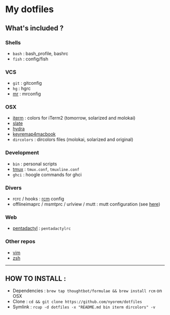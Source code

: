 # My dotfiles

## What's included ?

### Shells
- `bash` : bash_profile, bashrc
- `fish` : config/fish


### VCS
- `git` : gitconfig
- `hg` : hgrc
- [mr](https://joeyh.name/code/mr/) : mrconfig


### OSX
- [iterm](http://www.iterm2.com) : colors for iTerm2 (tomorrow, solarized and molokai)
- [slate](https://github.com/jigish/slate)
- [hydra](https://github.com/sdegutis/hydra)
- [keyremap4macbook](https://pqrs.org/macosx/keyremap4macbook/)
- `dircolors` : dircolors files (molokai, solarized and original)


### Development
- `bin` : personal scripts
- [tmux](http://tmux.sourceforge.net) : `tmux.conf`, `tmuxline.conf`
- `ghci` : hoogle commands for ghci


### Divers
- rcrc / hooks : [rcm](https://github.com/thoughtbot/rcm) config
- offlineimaprc / msmtprc / urlview / mutt : mutt configuration (see [here](http://stevelosh.com/blog/2012/10/the-homely-mutt/))


### Web
- [pentadactyl](http://5digits.org/pentadactyl/) : `pentadactylrc`


### Other repos
- [vim](https://github.com/nyorem/dotvim)
- [zsh](https://github.com/nyorem/oh-my-zsh)


-----


## HOW TO INSTALL :

- Dependencies : `brew tap thoughtbot/formulae && brew install rcm` on OSX
- Clone : `cd && git clone https://github.com/nyorem/dotfiles`
- Symlink : `rcup -d dotfiles -x "README.md bin iterm dircolors" -v`

